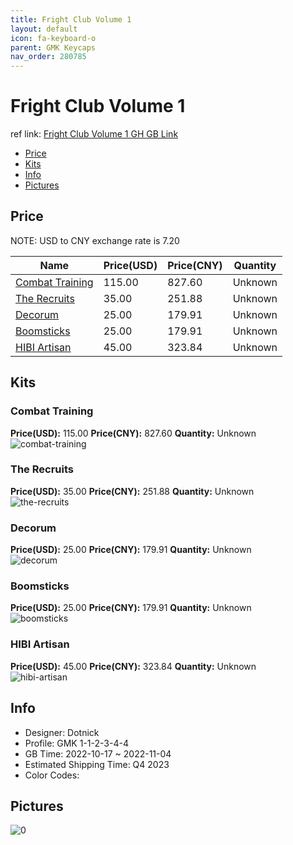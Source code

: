 ```yaml
---
title: Fright Club Volume 1 
layout: default
icon: fa-keyboard-o
parent: GMK Keycaps
nav_order: 280785
---
```


# Fright Club Volume 1 

ref link: [Fright Club Volume 1 GH GB Link](https://geekhack.org/index.php?topic=118089.0)

* [Price](#price)
* [Kits](#kits)
* [Info](#info)
* [Pictures](#pictures)

## Price

NOTE: USD to CNY exchange rate is 7.20

| Name          | Price(USD)   |  Price(CNY) | Quantity |
| ------------- | ------------ |  ---------- | -------- |
|[Combat Training](#combat-training)|115.00|827.60|Unknown|
|[The Recruits](#the-recruits)|35.00|251.88|Unknown|
|[Decorum](#decorum)|25.00|179.91|Unknown|
|[Boomsticks](#boomsticks)|25.00|179.91|Unknown|
|[HIBI Artisan](#hibi-artisan)|45.00|323.84|Unknown|


## Kits
### Combat Training  
**Price(USD):** 115.00	**Price(CNY):** 827.60	**Quantity:** Unknown  
<img src="{{ 'assets/images/gmk-keycaps/Fright-Club-Volume-1/kits_pics/combat-training.png' | relative_url }}" alt="combat-training" class="image featured">

### The Recruits  
**Price(USD):** 35.00	**Price(CNY):** 251.88	**Quantity:** Unknown  
<img src="{{ 'assets/images/gmk-keycaps/Fright-Club-Volume-1/kits_pics/the-recruits.png' | relative_url }}" alt="the-recruits" class="image featured">

### Decorum  
**Price(USD):** 25.00	**Price(CNY):** 179.91	**Quantity:** Unknown  
<img src="{{ 'assets/images/gmk-keycaps/Fright-Club-Volume-1/kits_pics/decorum.png' | relative_url }}" alt="decorum" class="image featured">

### Boomsticks  
**Price(USD):** 25.00	**Price(CNY):** 179.91	**Quantity:** Unknown  
<img src="{{ 'assets/images/gmk-keycaps/Fright-Club-Volume-1/kits_pics/boomsticks.png' | relative_url }}" alt="boomsticks" class="image featured">

### HIBI Artisan  
**Price(USD):** 45.00	**Price(CNY):** 323.84	**Quantity:** Unknown  
<img src="{{ 'assets/images/gmk-keycaps/Fright-Club-Volume-1/kits_pics/hibi-artisan.jpg' | relative_url }}" alt="hibi-artisan" class="image featured">

## Info
* Designer: Dotnick  
* Profile: GMK 1-1-2-3-4-4  
* GB Time: 2022-10-17 ~ 2022-11-04  
* Estimated Shipping Time: Q4 2023  
* Color Codes:  


## Pictures  
<img src="{{ 'assets/images/gmk-keycaps/Fright-Club-Volume-1/rendering_pics/0.jpg' | relative_url }}" alt="0" class="image featured">
